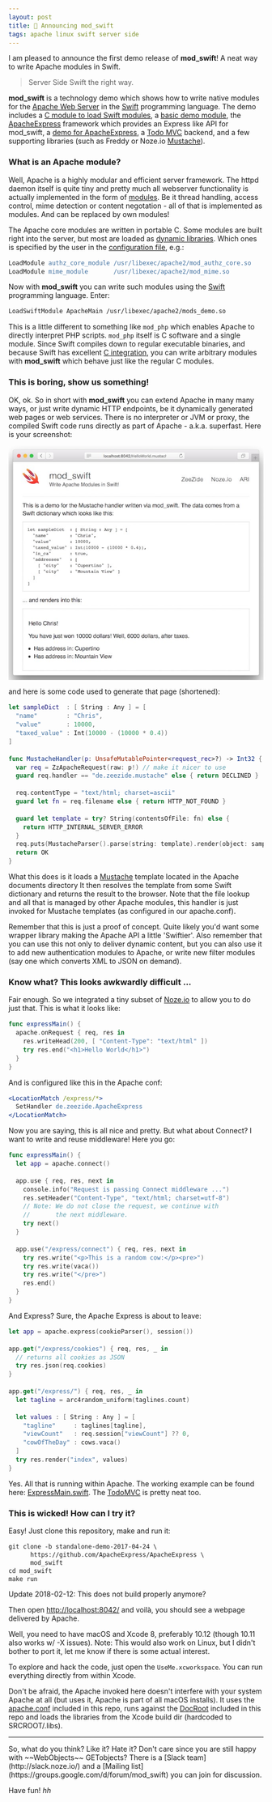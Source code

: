 ```yaml
---
layout: post
title: 🍬 Announcing mod_swift
tags: apache linux swift server side
---
```


I am pleased to announce the first demo release of **mod_swift**!
A neat way to write Apache modules in Swift.

> Server Side Swift the right way.

**mod_swift** is a technology demo which shows how to write native modules
for the
[Apache Web Server](https://httpd.apache.org)
in the 
[Swift](http://swift.org/)
programming language.
The demo includes a 
[C module to load Swift modules](https://github.com/AlwaysRightInstitute/mod_swift/blob/master/mod_swift/README.md),
a [basic demo module](https://github.com/AlwaysRightInstitute/mod_swift/blob/master/mods_baredemo/README.md),
the [ApacheExpress](https://github.com/AlwaysRightInstitute/mod_swift/blob/master/ApacheExpress/README.md) framework which provides an Express 
like API for mod_swift,
a [demo for ApacheExpress](https://github.com/AlwaysRightInstitute/mod_swift/blob/master/mods_expressdemo/README.md),
a [Todo MVC](https://github.com/AlwaysRightInstitute/mod_swift/blob/master/mods_todomvc/README.md) backend,
and a few supporting libraries
(such as Freddy or Noze.io [Mustache](https://github.com/AlwaysRightInstitute/mod_swift/blob/master/ThirdParty/mustache/README.md)).


### What is an Apache module?

Well, Apache is a highly modular and efficient server framework. The httpd
daemon itself is quite tiny and pretty much all webserver functionality is
actually implemented in the form of
[modules](https://httpd.apache.org/docs/2.4/mod/).
Be it thread handling, access control, mime detection or content negotation -
all of that is implemented as modules. And can be replaced by own modules!

The Apache core modules are written in portable C. Some modules are built
right into the server, but most are loaded as
[dynamic libraries](https://developer.apple.com/library/content/documentation/DeveloperTools/Conceptual/DynamicLibraries/000-Introduction/Introduction.html).
Which ones is specified by the user in the
[configuration file](https://httpd.apache.org/docs/2.4/configuring.html), e.g.:

```apache
LoadModule authz_core_module /usr/libexec/apache2/mod_authz_core.so
LoadModule mime_module       /usr/libexec/apache2/mod_mime.so
```

Now with **mod_swift** you can write such modules using the
[Swift](http://swift.org/)
programming language. Enter:

```apache
LoadSwiftModule ApacheMain /usr/libexec/apache2/mods_demo.so
```

This is a little different to something like `mod_php` which enables Apache
to directly interpret PHP scripts. `mod_php` itself is C software and a single
module.
Since Swift compiles down to regular executable binaries,
and because Swift has excellent 
[C integration](https://developer.apple.com/library/content/documentation/Swift/Conceptual/BuildingCocoaApps/InteractingWithCAPIs.html#//apple_ref/doc/uid/TP40014216-CH8-ID17),
you can write arbitrary modules with **mod_swift** which behave just like the
regular C modules.

### This is boring, show us something!

OK, ok.
So in short with **mod_swift** you can extend Apache in many many ways,
or just write dynamic HTTP endpoints,
be it dynamically generated web pages or web services.
There is no interpreter or JVM or proxy, the compiled Swift code runs directly
as part of Apache - a.k.a. superfast.
Here is your screenshot:

<img src="https://github.com/AlwaysRightInstitute/mod_swift/raw/master/DocRoot/mod_swift-mustache-screenshot.jpg"
     align="center" />

and here is some code used to generate that page (shortened):

```swift
let sampleDict  : [ String : Any ] = [
  "name"        : "Chris",
  "value"       : 10000,
  "taxed_value" : Int(10000 - (10000 * 0.4))
]

func MustacheHandler(p: UnsafeMutablePointer<request_rec>?) -> Int32 {
  var req = ZzApacheRequest(raw: p!) // make it nicer to use
  guard req.handler == "de.zeezide.mustache" else { return DECLINED }
  
  req.contentType = "text/html; charset=ascii"
  guard let fn = req.filename else { return HTTP_NOT_FOUND }
  
  guard let template = try? String(contentsOfFile: fn) else {
    return HTTP_INTERNAL_SERVER_ERROR
  }
  req.puts(MustacheParser().parse(string: template).render(object: sampleDict))
  return OK
}
```

What this does is it loads a
[Mustache](http://mustache.github.io)
template 
located in the Apache documents directory
It then resolves the template from some Swift dictionary and returns the result
to the browser.
Note that the file lookup and all that is managed by other Apache modules,
this handler is just invoked for Mustache templates
(as configured in our apache.conf).

Remember that this is just a proof of concept. Quite likely you'd want some
wrapper library making the Apache API a little 'Swiftier'.
Also remember that you can use this not only to deliver dynamic content,
but you can also use it to add new authentication modules to Apache,
or write new filter modules (say one which converts XML to JSON on demand).


### Know what? This looks awkwardly difficult ...

Fair enough. So we integrated a tiny subset of 
[Noze.io](http://noze.io/)
to allow you to do just that. This is what it looks like:

```swift
func expressMain() {
  apache.onRequest { req, res in
    res.writeHead(200, [ "Content-Type": "text/html" ])
    try res.end("<h1>Hello World</h1>")
  }
}
```

And is configured like this in the Apache conf:

```apache
<LocationMatch /express/*>
  SetHandler de.zeezide.ApacheExpress
</LocationMatch>
```

Now you are saying, this is all nice and pretty. But what about Connect?
I want to write and reuse middleware!
Here you go:

```swift
func expressMain() {
  let app = apache.connect()

  app.use { req, res, next in
    console.info("Request is passing Connect middleware ...")
    res.setHeader("Content-Type", "text/html; charset=utf-8")
    // Note: We do not close the request, we continue with 
    //       the next middleware.
    try next()
  }
 
  app.use("/express/connect") { req, res, next in
    try res.write("<p>This is a random cow:</p><pre>")
    try res.write(vaca())
    try res.write("</pre>")
    res.end()
  }
}
```

And Express? Sure, the Apache Express is about to leave:

```swift
let app = apache.express(cookieParser(), session())

app.get("/express/cookies") { req, res, _ in
  // returns all cookies as JSON
  try res.json(req.cookies)
}

app.get("/express/") { req, res, _ in
  let tagline = arc4random_uniform(taglines.count)

  let values : [ String : Any ] = [
    "tagline"     : taglines[tagline],
    "viewCount"   : req.session["viewCount"] ?? 0,
    "cowOfTheDay" : cows.vaca()
  ]
  try res.render("index", values)
}
```

Yes. All that is running within Apache.
The working example can be found here:
[ExpressMain.swift](mods_expressdemo/Sources/ExpressMain.swift#L9).
The [TodoMVC](mods_todomvc/Sources/TodoMVCMain.swift) is pretty neat too.


### This is wicked! How can I try it?

Easy! Just clone this repository, make and run it:

```shell
git clone -b standalone-demo-2017-04-24 \
      https://github.com/ApacheExpress/ApacheExpress \
      mod_swift
cd mod_swift
make run
```
Update 2018-02-12: This does not build properly anymore?

Then open [http://localhost:8042/](http://localhost:8042/) and voilà,
you should see a webpage delivered by Apache.

Well, you need to have macOS and Xcode 8, preferably 10.12 (though 10.11 also
works w/ -X issues).
Note: This would also work on Linux, but I didn't bother to port it, let me
      know if there is some actual interest.

To explore and hack the code, just open the `UseMe.xcworkspace`.
You can run everything directly from within Xcode.

Don't be afraid, the Apache invoked here doesn't interfere with your system
Apache at all (but uses it, Apache is part of all macOS installs).
It uses the [apache.conf](apache.conf) included in this repo,
runs against the [DocRoot](DocRoot/) included in this repo
and loads the libraries from the Xcode build dir (hardcoded to SRCROOT/.libs).

<hr />
So, what do you think? Like it? Hate it? Don't care since you
are still happy with ~~WebObjects~~ GETobjects?
There is a [Slack team](http://slack.noze.io/) and a
[Mailing list](https://groups.google.com/d/forum/mod_swift)
you can join for discussion.

Have fun! *hh*
